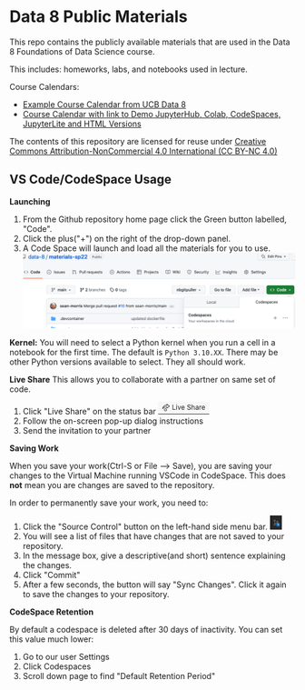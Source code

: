 # Data 8 Public Materials

This repo contains the publicly available materials that are used in the Data 8 Foundations of Data Science course.

This includes: homeworks, labs, and notebooks used in lecture.

Course Calendars:
- [Example Course Calendar from UCB Data 8](http://data8.org/materials-fds/)
- [Course Calendar with link to Demo JupyterHub, Colab, CodeSpaces, JupyterLite and HTML Versions](http://data8.org/materials-fds/demo.html)

The contents of this repository are licensed for reuse under [Creative Commons Attribution-NonCommercial 4.0 International (CC BY-NC 4.0)](http://creativecommons.org/licenses/by-nc/4.0/)


## VS Code/CodeSpace Usage

**Launching**

1) From the Github repository home page click the Green button labelled, "Code".
2) Click the plus("+") on the right of the drop-down panel. 
3) A Code Space will launch and load all the materials for you to use.
![CodeSpace](./assets/codespace.png)

**Kernel:**
You will need to select a Python kernel when you run a cell in a notebook for the first time. The default is `Python 3.10.XX`. There may be other Python versions available to select. They all should work.

**Live Share**
This allows you to collaborate with a partner on same set of code. 
1) Click "Live Share" on the status bar ![Live Share](./assets/live.png)
2) Follow the on-screen pop-up dialog instructions
3) Send the invitation to your partner

**Saving Work**

When you save your work(Ctrl-S or File --> Save), you are saving your changes to the Virtual Machine running VSCode in CodeSpace. This does **not** mean you are changes are saved to the repository.

In order to permanently save your work, you need to:

1) Click the "Source Control" button on the left-hand side menu bar. ![Source Control](./assets/source.png)
2) You will see a list of files that have changes that are not saved to your repository.
3) In the message box, give a descriptive(and short) sentence explaining the changes.
4) Click "Commit"
5) After a few seconds, the button will say "Sync Changes". Click it again to save the changes to your repository.

**CodeSpace Retention**

By default a codespace is deleted after 30 days of inactivity. You can set this value much
lower:
1) Go to our user Settings
2) Click Codespaces
3) Scroll down page to find "Default Retention Period"